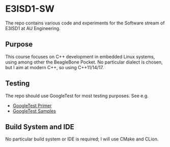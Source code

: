 # E3ISD1-SW
The repo contains various code and experiments for the Software stream of E3ISD1 at AU Engineering.

## Purpose
This course focuses on C++ development in embedded Linux systems, using among other the BeagleBone Pocket. No particular dialect is chosen, but I aim at modern C++, so using C++11/14/17.

## Testing
The repo should use GoogleTest for most testing purposes. See e.g.
* [GoogleTest Primer](https://github.com/google/googletest/blob/master/googletest/docs/primer.md)
* [GoogleTest Samples](https://github.com/google/googletest/blob/master/googletest/docs/samples.md)

## Build System and IDE
No particular build system or IDE is required; I will use CMake and CLion.
